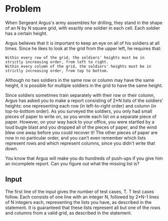 # Problem

When Sergeant Argus's army assembles for drilling, they stand in the shape of an N by N square grid, with exactly one soldier in each cell. Each soldier has a certain height.

Argus believes that it is important to keep an eye on all of his soldiers at all times. Since he likes to look at the grid from the upper left, he requires that:

    Within every row of the grid, the soldiers' heights must be in strictly increasing order, from left to right.
    Within every column of the grid, the soldiers' heights must be in strictly increasing order, from top to bottom.

Although no two soldiers in the same row or column may have the same height, it is possible for multiple soldiers in the grid to have the same height.

Since soldiers sometimes train separately with their row or their column, Argus has asked you to make a report consisting of 2*N lists of the soldiers' heights: one representing each row (in left-to-right order) and column (in top-to-bottom order). As you surveyed the soldiers, you only had small pieces of paper to write on, so you wrote each list on a separate piece of paper. However, on your way back to your office, you were startled by a loud bugle blast and you dropped all of the pieces of paper, and the wind blew one away before you could recover it! The other pieces of paper are now in no particular order, and you can't even remember which lists represent rows and which represent columns, since you didn't write that down.

You know that Argus will make you do hundreds of push-ups if you give him an incomplete report. Can you figure out what the missing list is?

## Input

The first line of the input gives the number of test cases, T. T test cases follow. Each consists of one line with an integer N, followed by 2*N-1 lines of N integers each, representing the lists you have, as described in the statement. It is guaranteed that these lists represent all but one of the rows and columns from a valid grid, as described in the statement.
